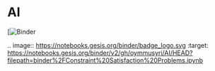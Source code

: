 # AI




[![Binder](https://notebooks.gesis.org/binder/v2/gh/oymmusyri/AI/3b057bf3b97f77545b52f2b91918c859daa65a80)

.. image:: https://notebooks.gesis.org/binder/badge_logo.svg
 :target: https://notebooks.gesis.org/binder/v2/gh/oymmusyri/AI/HEAD?filepath=binder%2FConstraint%20Satisfaction%20Problems.ipynb
 
